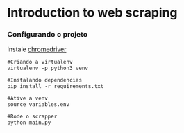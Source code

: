# Introduction to web scraping

### Configurando o projeto


Instale [chromedriver](http://chromedriver.chromium.org/downloads)
```
#Criando a virtualenv
virtualenv -p python3 venv

#Instalando dependencias
pip install -r requirements.txt

#Ative a venv
source variables.env

#Rode o scrapper
python main.py
```
